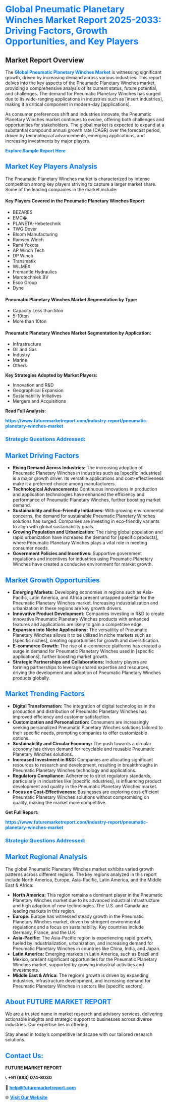 <h1 style="color: #007BFF;">Global Pneumatic Planetary Winches Market Report 2025-2033: Driving Factors, Growth Opportunities, and Key Players</h1>

<section id="overview">
<h2>Market Report Overview</h2>
<p>The <a href="https://www.futuremarketreport.com/industry-report/pneumatic-planetary-winches-market" style="color: #007BFF; text-decoration: none;"><strong>Global Pneumatic Planetary Winches Market</strong></a> is witnessing significant growth, driven by increasing demand across various industries. This report delves into the key aspects of the Pneumatic Planetary Winches market, providing a comprehensive analysis of its current status, future potential, and challenges. The demand for Pneumatic Planetary Winches has surged due to its wide-ranging applications in industries such as [insert industries], making it a critical component in modern-day [applications].</p>
<p>As consumer preferences shift and industries innovate, the Pneumatic Planetary Winches market continues to evolve, offering both challenges and opportunities for stakeholders. The global market is expected to expand at a substantial compound annual growth rate (CAGR) over the forecast period, driven by technological advancements, emerging applications, and increasing investments by major players.</p>
</section>

<section id="overview">
<p><a href="https://www.futuremarketreport.com/request-sample/reportId=42782" style="color: #007BFF; text-decoration: none;"><strong>Explore Sample Report Here</strong></a></p>
</section>

<section id="key-players">
<h2 style="color: #007BFF;">Market Key Players Analysis</h2>
<p>The Pneumatic Planetary Winches market is characterized by intense competition among key players striving to capture a larger market share. Some of the leading companies in the market include:</p>
<h4>Key Players Covered in the Pneumatic Planetary Winches Report:</h4>
<ul><li>BEZARES</li><li>EMC�</li><li>PLANETA-Hebetechnik</li><li>TWG Dover</li><li>Bloom Manufacturing</li><li>Ramsey Winch</li><li>Rami Yokota</li><li>AP Winch Tech</li><li>DP Winch</li><li>Transmatix</li><li>WILMEX</li><li>Fremantle Hydraulics</li><li>Marotechniek BV</li><li>Esco Group</li><li>Dyne</li></ul>
<h4>Pneumatic Planetary Winches Market Segmentation by Type:</h4>
<ul><li>Capacity Less than 5ton</li><li>5-10ton</li><li>More than 10ton</li></ul>

<h4>Pneumatic Planetary Winches Market Segmentation by Application:</h4>
<ul><li>Infrastructure</li><li>Oil and Gas</li><li>Industry</li><li>Marine</li><li>Others</li></ul>
<p><strong>Key Strategies Adopted by Market Players:</strong></p>
<ul>
<li>Innovation and R&D</li>
<li>Geographical Expansion</li>
<li>Sustainability Initiatives</li>
<li>Mergers and Acquisitions</li>
</ul>
</section>

<section>
<p><strong>Read Full Analysis: </strong></p><a href="https://www.futuremarketreport.com/industry-report/pneumatic-planetary-winches-market" style="color: #007BFF; text-decoration: none;"><strong>https://www.futuremarketreport.com/industry-report/pneumatic-planetary-winches-market</strong></a>
<h3 style="color: #007BFF;">Strategic Questions Addressed:</h3>
</section>

<section id="driving-factors">
<h2 style="color: #007BFF;">Market Driving Factors</h2>
<ul>
<li><strong>Rising Demand Across Industries:</strong> The increasing adoption of Pneumatic Planetary Winches in industries such as [specific industries] is a major growth driver. Its versatile applications and cost-effectiveness make it a preferred choice among manufacturers.</li>
<li><strong>Technological Advancements:</strong> Continuous innovations in production and application technologies have enhanced the efficiency and performance of Pneumatic Planetary Winches, further boosting market demand.</li>
<li><strong>Sustainability and Eco-Friendly Initiatives:</strong> With growing environmental concerns, the demand for sustainable Pneumatic Planetary Winches solutions has surged. Companies are investing in eco-friendly variants to align with global sustainability goals.</li>
<li><strong>Growing Population and Urbanization:</strong> The rising global population and rapid urbanization have increased the demand for [specific products], where Pneumatic Planetary Winches plays a vital role in meeting consumer needs.</li>
<li><strong>Government Policies and Incentives:</strong> Supportive government regulations and incentives for industries using Pneumatic Planetary Winches have created a conducive environment for market growth.</li>
</ul>
</section>

<section id="growth-opportunities">
<h2 style="color: #007BFF;">Market Growth Opportunities</h2>
<ul>
<li><strong>Emerging Markets:</strong> Developing economies in regions such as Asia-Pacific, Latin America, and Africa present untapped potential for the Pneumatic Planetary Winches market. Increasing industrialization and urbanization in these regions are key growth drivers.</li>
<li><strong>Innovative Product Development:</strong> Companies investing in R&D to create innovative Pneumatic Planetary Winches products with enhanced features and applications are likely to gain a competitive edge.</li>
<li><strong>Expansion into Niche Applications:</strong> The versatility of Pneumatic Planetary Winches allows it to be utilized in niche markets such as [specific niches], creating opportunities for growth and diversification.</li>
<li><strong>E-commerce Growth:</strong> The rise of e-commerce platforms has created a surge in demand for Pneumatic Planetary Winches used in [specific applications], further boosting market growth.</li>
<li><strong>Strategic Partnerships and Collaborations:</strong> Industry players are forming partnerships to leverage shared expertise and resources, driving the development and adoption of Pneumatic Planetary Winches products globally.</li>
</ul>
</section>

<section id="trending-factors">
<h2 style="color: #007BFF;">Market Trending Factors</h2>
<ul>
<li><strong>Digital Transformation:</strong> The integration of digital technologies in the production and distribution of Pneumatic Planetary Winches has improved efficiency and customer satisfaction.</li>
<li><strong>Customization and Personalization:</strong> Consumers are increasingly seeking personalized Pneumatic Planetary Winches solutions tailored to their specific needs, prompting companies to offer customizable options.</li>
<li><strong>Sustainability and Circular Economy:</strong> The push towards a circular economy has driven demand for recyclable and reusable Pneumatic Planetary Winches solutions.</li>
<li><strong>Increased Investment in R&D:</strong> Companies are allocating significant resources to research and development, resulting in breakthroughs in Pneumatic Planetary Winches technology and applications.</li>
<li><strong>Regulatory Compliance:</strong> Adherence to strict regulatory standards, particularly in industries like [specific industries], is influencing product development and quality in the Pneumatic Planetary Winches market.</li>
<li><strong>Focus on Cost-Effectiveness:</strong> Businesses are exploring cost-efficient Pneumatic Planetary Winches solutions without compromising on quality, making the market more competitive.</li>
</ul>
</section>

<section>
<p><strong>Get Full Report: </strong></p><a href="https://www.futuremarketreport.com/industry-report/pneumatic-planetary-winches-market" style="color: #007BFF; text-decoration: none;"><strong>https://www.futuremarketreport.com/industry-report/pneumatic-planetary-winches-market</strong></a>
<h3 style="color: #007BFF;">Strategic Questions Addressed:</h3>
</section>


<section id="regional-analysis">
<h2 style="color: #007BFF;">Market Regional Analysis</h2>
<p>The global Pneumatic Planetary Winches market exhibits varied growth patterns across different regions. The key regions analyzed in this report include North America, Europe, Asia-Pacific, Latin America, and the Middle East & Africa:</p>
<ul>
<li><strong>North America:</strong> This region remains a dominant player in the Pneumatic Planetary Winches market due to its advanced industrial infrastructure and high adoption of new technologies. The U.S. and Canada are leading markets in this region.</li>
<li><strong>Europe:</strong> Europe has witnessed steady growth in the Pneumatic Planetary Winches market, driven by stringent environmental regulations and a focus on sustainability. Key countries include Germany, France, and the U.K.</li>
<li><strong>Asia-Pacific:</strong> The Asia-Pacific region is experiencing rapid growth, fueled by industrialization, urbanization, and increasing demand for Pneumatic Planetary Winches in countries like China, India, and Japan.</li>
<li><strong>Latin America:</strong> Emerging markets in Latin America, such as Brazil and Mexico, present significant opportunities for the Pneumatic Planetary Winches market, supported by growing industrial activities and investments.</li>
<li><strong>Middle East & Africa:</strong> The region’s growth is driven by expanding industries, infrastructure development, and increasing demand for Pneumatic Planetary Winches in sectors like [specific sectors].</li>
</ul>
</section>

<footer>
<h2 style="color: #007BFF;">About FUTURE MARKET REPORT</h2>
<p>We are a trusted name in market research and advisory services, delivering actionable insights and strategic support to businesses across diverse industries. Our expertise lies in offering:</p>

<p>Stay ahead in today’s competitive landscape with our tailored research solutions.</p>

<h2 style="color: #007BFF;">Contact Us:</h2>
<p><strong>FUTURE MARKET REPORT</strong></p>
<p>📞 <strong>+91 (883) 074-8030</strong></p>
<p>📧 <strong><a href="mailto:help@futuremarketreport.com" style="color: #007BFF;">help@futuremarketreport.com</a></strong></p>
<p>🌐 <strong><a href="https://www.futuremarketreport.com/" style="color: #007BFF;">Visit Our Website</a></strong></p>
</footer>